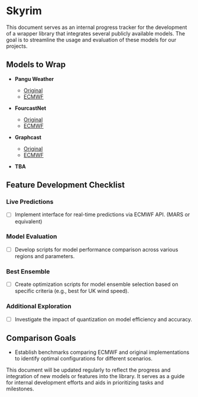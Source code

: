 
# Skyrim

This document serves as an internal progress tracker for the development of a wrapper library that integrates several publicly available models. The goal is to streamline the usage and evaluation of these models for our projects.

## Models to Wrap

- **Pangu Weather**
  - [Original](https://github.com/198808xc/Pangu-Weather)
  - [ECMWF](https://github.com/ecmwf-lab/ai-models-panguweather)

- **FourcastNet**
  - [Original](https://github.com/NVlabs/FourCastNet)
  - [ECMWF](https://github.com/ecmwf-lab/ai-models-fourcastnetv2)

- **Graphcast**
  - [Original](https://github.com/google-deepmind/graphcast)
  - [ECMWF](https://github.com/ecmwf-lab/ai-models-graphcast)

- **TBA**

## Feature Development Checklist

### Live Predictions
- [ ] Implement interface for real-time predictions via ECMWF API. (MARS or equivalent)

### Model Evaluation
- [ ] Develop scripts for model performance comparison across various regions and parameters.

### Best Ensemble
- [ ] Create optimization scripts for model ensemble selection based on specific criteria (e.g., best for UK wind speed).

### Additional Exploration
- [ ] Investigate the impact of quantization on model efficiency and accuracy.

## Comparison Goals
- Establish benchmarks comparing ECMWF and original implementations to identify optimal configurations for different scenarios.

This document will be updated regularly to reflect the progress and integration of new models or features into the library. It serves as a guide for internal development efforts and aids in prioritizing tasks and milestones.
